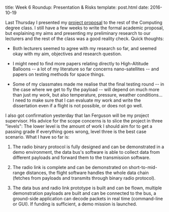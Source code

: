 title: Week 6 Roundup: Presentation & Risks
template: post.html
date: 2016-10-19

Last Thursday I presented my [project proposal][1] to the rest of the Computing
degree class. I still have a few weeks to write the formal academic proposal,
but explaining my aims and presenting my preliminary research to our lecturers
and the rest of the class was a good reality check. Quick thoughts:

 * Both lecturers seemed to agree with my research so far, and seemed okay with
   my aim, objectives and research question.
   
 * I might need to find more papers relating directly to High-Altitude Balloons
   -- a lot of my literature so far concerns nano-satellites -- and papers on
   testing methods for space things.
   
 * Some of my classmates made me realise that the final testing round -- in the
   case where we get to fly the payload -- will depend on much more than just
   my work, but also temperature, pressure, weather conditions… I need to make
   sure that I can evaluate my work and write the dissertation even if a flight
   is not possible, or does not go well.

I also got confirmation yesterday that Ian Ferguson will be my project
supervisor. His advice for the scope concerns is to slice the project in three
"levels": The lower level is the amount of work I should aim for to get a
passing grade if everything goes wrong, level three is the best case scenario.
What I have so far is:
 
 1. The radio binary protocol is fully designed and can be demonstrated in a
    demo environment, the data bus's software is able to collect data from
    different payloads and forward them to the transmission software.

 2. The radio link is complete and can be demonstrated on short-to-mid-range
    distances, the flight software handles the whole data chain (fetches from
    payloads and transmits through binary radio protocol).
    
 3. The data bus and radio link prototype is built and can be flown, multiple
    demonstration payloads are built and can be connected to the bus, a
    ground-side application can decode packets in real time (command-line or
    GUI). If funding is sufficient, a demo mission is launched.
 
 [1]: /static/files/prop-slides.pdf
